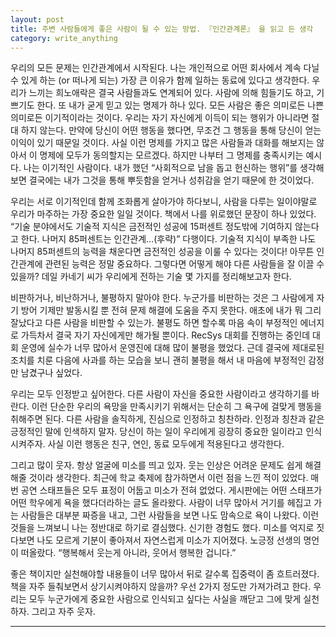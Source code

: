 ```yaml
---
layout: post
title: 주변 사람들에게 좋은 사람이 될 수 있는 방법. 『인간관계론』 을 읽고 든 생각
category: write_anything
---
```


우리의 모든 문제는 인간관계에서 시작된다. 나는 개인적으로 어떤 회사에서 계속 다닐 수 있게 하는 (or 떠나게 되는) 가장 큰 이유가 함께 일하는 동료에 있다고 생각한다. 우리가 느끼는 희노애락은 결국 사람들과도 연계되어 있다. 사람에 의해 힘들기도 하고, 기쁘기도 한다. 또 내가 굳게 믿고 있는 명제가 하나 있다. 모든 사람은 좋은 의미로든 나쁜 의미로든 이기적이라는 것이다. 우리는 자기 자신에게 이득이 되는 행위가 아니라면 절대 하지 않는다. 만약에 당신이 어떤 행동을 했다면, 무조건 그 행동을 통해 당신이 얻는 이익이 있기 때문일 것이다. 사실 이런 명제를 가지고 많은 사람들과 대화를 해보지는 않아서 이 명제에 모두가 동의할지는 모르겠다. 하지만 나부터 그 명제를 충족시키는 예시다. 나는 이기적인 사람이다. 내가 했던 “사회적으로 남을 돕고 헌신하는 행위”를 생각해보면 결국에는 내가 그것을 통해 뿌듯함을 얻거나 성취감을 얻기 때문에 한 것이었다.

우리는 서로 이기적인데 함께 조화롭게 살아가야 하다보니, 사람을 다루는 일이야말로 우리가 마주하는 가장 중요한 일일 것이다. 책에서 나를 위로했던 문장이 하나 있었다. “기술 분야에서도 기술적 지식은 금전적인 성공에 15퍼센트 정도밖에 기여하지 않는다고 한다. 나머지 85퍼센트는 인간관계…(후략)” 다행이다. 기술적 지식이 부족한 나도 나머지 85퍼센트의 능력을 채운다면 금전적인 성공을 이룰 수 있다는 것이다! 아무튼 인간관계에 관련된 능력은 정말 중요하다. 그렇다면 어떻게 해야 다른 사람들을 잘 이끌 수 있을까? 데일 카네기 씨가 우리에게 전하는 기술 몇 가지를 정리해보고자 한다.

비판하거나, 비난하거나, 불평하지 말아야 한다. 누군가를 비판하는 것은 그 사람에게 자기 방어 기제만 발동시킬 뿐 전혀 문제 해결에 도움을 주지 못한다. 애초에 내가 뭐 그리 잘났다고 다른 사람을 비판할 수 있는가. 불평도 하면 할수록 마음 속이 부정적인 에너지로 가득차서 결국 자기 자신에게만 해가될 뿐이다. RecSys 대회를 진행하는 중인데 대회 운영에 실수가 너무 많아서 운영진에 대해 많이 불평을 했었다. 근데 결국에 제대로된 조치를 치룬 다음에 사과를 하는 모습을 보니 괜히 불평을 해서 내 마음에 부정적인 감정만 남겼구나 싶었다.

우리는 모두 인정받고 싶어한다. 다른 사람이 자신을 중요한 사람이라고 생각하기를 바란다. 이런 단순한 우리의 욕망을 만족시키기 위해서는 단순히 그 욕구에 걸맞게 행동을 취해주면 된다. 다른 사람을 솔직하게, 진심으로 인정하고 칭찬하라. 인정과 칭찬과 같은 긍정적인 말에 인색하지 말자. 당신이 하는 일이 우리에게 굉장히 중요한 일이라고 인식시켜주자. 사실 이런 행동은 친구, 연인, 동료 모두에게 적용된다고 생각한다.

그리고 많이 웃자. 항상 얼굴에 미소를 띄고 있자. 웃는 인상은 어려운 문제도 쉽게 해결해줄 것이라 생각한다. 최근에 학교 축제에 참가하면서 이런 점을 느낀 적이 있었다. 매번 공연 스태프들은 모두 표정이 어둡고 미소가 전혀 없었다. 게시판에는 어떤 스태프가 어떤 학우에게 욕을 했다더라하는 글도 올라왔다. 사람이 너무 많아서 거기를 헤집고 가는 사람들은 대부분 짜증을 내고, 그런 사람들을 보면 나도 맘속으로 욕이 나왔다. 이런 것들을 느껴보니 나는 정반대로 하기로 결심했다. 신기한 경험도 했다. 미소를 억지로 짓다보면 나도 모르게 기분이 좋아져서 자연스럽게 미소가 지어졌다. 노긍정 선생의 명언이 떠올랐다. “행복해서 웃는게 아니라, 웃어서 행복한 겁니다.”

좋은 책이지만 실천해야할 내용들이 너무 많아서 뒤로 갈수록 집중력이 좀 흐트러졌다. 책을 자주 들춰보면서 상기시켜야하지 않을까? 우선 2가지 정도만 가져가려고 한다. 우리는 모두 누군가에게 중요한 사람으로 인식되고 싶다는 사실을 깨닫고 그에 맞게 실천하자. 그리고 자주 웃자.

- - -